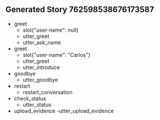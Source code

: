 ## Generated Story 762598538676173587
* greet
  - slot{"user-name": null}
  - utter_greet
  - utter_ask_name
* greet
  - slot{"user-name": "Carlos"}
  - utter_greet
  - utter_introduce
* goodbye
  - utter_goodbye
* restart
  - restart_conversation
* check_status
  - utter_status
* upload_evidence
  -utter_upload_evidence
